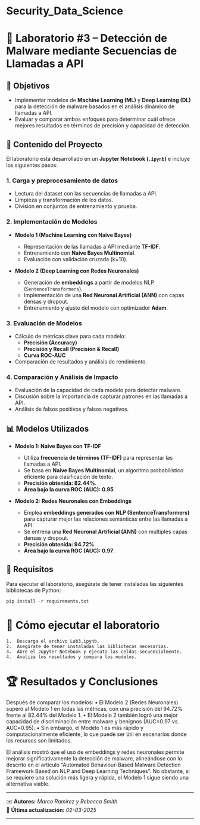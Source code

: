 # **Security_Data_Science**  
# 📌 **Laboratorio #3 – Detección de Malware mediante Secuencias de Llamadas a API**  

## 📖 **Objetivos**  
- Implementar modelos de **Machine Learning (ML)** y **Deep Learning (DL)** para la detección de malware basados en el análisis dinámico de llamadas a API.  
- Evaluar y comparar ambos enfoques para determinar cuál ofrece mejores resultados en términos de precisión y capacidad de detección.  

## 📂 **Contenido del Proyecto**  
El laboratorio está desarrollado en un **Jupyter Notebook (`.ipynb`)** e incluye los siguientes pasos:  

### **1. Carga y preprocesamiento de datos**  
   - Lectura del dataset con las secuencias de llamadas a API.  
   - Limpieza y transformación de los datos.  
   - División en conjuntos de entrenamiento y prueba.  

### **2. Implementación de Modelos**  
   - **Modelo 1 (Machine Learning con Naive Bayes)**  
     - Representación de las llamadas a API mediante **TF-IDF**.  
     - Entrenamiento con **Naive Bayes Multinomial**.  
     - Evaluación con validación cruzada (k=10).  

   - **Modelo 2 (Deep Learning con Redes Neuronales)**  
     - Generación de **embeddings** a partir de modelos NLP (`SentenceTransformers`).  
     - Implementación de una **Red Neuronal Artificial (ANN)** con capas densas y dropout.  
     - Entrenamiento y ajuste del modelo con optimizador **Adam**.  

### **3. Evaluación de Modelos**  
   - Cálculo de métricas clave para cada modelo:  
     - **Precisión (Accuracy)**  
     - **Precisión y Recall (Precision & Recall)**  
     - **Curva ROC-AUC**  
   - Comparación de resultados y análisis de rendimiento.  

### **4. Comparación y Análisis de Impacto**  
   - Evaluación de la capacidad de cada modelo para detectar malware.  
   - Discusión sobre la importancia de capturar patrones en las llamadas a API.  
   - Análisis de falsos positivos y falsos negativos.  

## 📊 **Modelos Utilizados**  

- **Modelo 1: Naive Bayes con TF-IDF**  
  - Utiliza **frecuencia de términos (TF-IDF)** para representar las llamadas a API.  
  - Se basa en **Naive Bayes Multinomial**, un algoritmo probabilístico eficiente para clasificación de texto.  
  - **Precisión obtenida: 82.44%**.  
  - **Área bajo la curva ROC (AUC): 0.95**.  

- **Modelo 2: Redes Neuronales con Embeddings**  
  - Emplea **embeddings generados con NLP (SentenceTransformers)** para capturar mejor las relaciones semánticas entre las llamadas a API.  
  - Se entrena una **Red Neuronal Artificial (ANN)** con múltiples capas densas y dropout.  
  - **Precisión obtenida: 94.72%**.  
  - **Área bajo la curva ROC (AUC): 0.97**.  

## 📌 **Requisitos**  
Para ejecutar el laboratorio, asegúrate de tener instaladas las siguientes bibliotecas de Python:  

```python
pip install -r requirements.txt
```

# 🚀 Cómo ejecutar el laboratorio
	1.	Descarga el archivo Lab3.ipynb.
	2.	Asegúrate de tener instaladas las bibliotecas necesarias.
	3.	Abre el Jupyter Notebook y ejecuta las celdas secuencialmente.
	4.	Analiza los resultados y compara los modelos.

# 🏆 Resultados y Conclusiones

Después de comparar los modelos:
	•	El Modelo 2 (Redes Neuronales) superó al Modelo 1 en todas las métricas, con una precisión del 94.72% frente al 82.44% del Modelo 1.
	•	El Modelo 2 también logró una mejor capacidad de discriminación entre malware y benignos (AUC=0.97 vs. AUC=0.95).
	•	Sin embargo, el Modelo 1 es más rápido y computacionalmente eficiente, lo que puede ser útil en escenarios donde los recursos son limitados.

El análisis mostró que el uso de embeddings y redes neuronales permite mejorar significativamente la detección de malware, alineándose con lo descrito en el artículo “Automated Behaviour-Based Malware Detection 
Framework Based on NLP and Deep Learning Techniques”. No obstante, si se requiere una solución más ligera y rápida, el Modelo 1 sigue siendo una alternativa viable.

---

✉️ **Autores:** *Marco Ramírez y Rebecca Smith*  
📅 **Última actualización:** *02-03-2025*  

---
